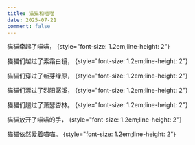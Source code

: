 ```yaml
---
title: 猫猫和喵喵
date: 2025-07-21
comment: false
---
```


猫猫牵起了喵喵，
{style="font-size: 1.2em;line-height: 2"}

猫猫们越过了素霜白镜，
{style="font-size: 1.2em;line-height: 2"}

猫猫们穿过了新芽绿原，
{style="font-size: 1.2em;line-height: 2"}

猫猫们漂过了烈阳潺溪，
{style="font-size: 1.2em;line-height: 2"}

猫猫们趟过了萧瑟杏林。
{style="font-size: 1.2em;line-height: 2"}

猫猫放开了喵喵的手，
{style="font-size: 1.2em;line-height: 2"}

猫猫依然爱着喵喵。
{style="font-size: 1.2em;line-height: 2"}
